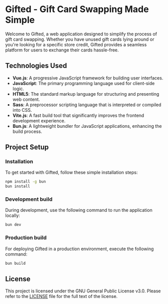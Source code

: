 # Gifted - Gift Card Swapping Made Simple

Welcome to Gifted, a web application designed to simplify the process of gift card swapping. Whether you have unused gift cards lying around or you're looking for a specific store credit, Gifted provides a seamless platform for users to exchange their cards hassle-free.

## Technologies Used

- **Vue.js**: A progressive JavaScript framework for building user interfaces.
- **JavaScript**: The primary programming language used for client-side logic.
- **HTML5**: The standard markup language for structuring and presenting web content.
- **Sass**: A preprocessor scripting language that is interpreted or compiled into CSS.
- **Vite.js**: A fast build tool that significantly improves the frontend development experience.
- **Bun.js**: A lightweight bundler for JavaScript applications, enhancing the build process.

## Project Setup

### Installation

To get started with Gifted, follow these simple installation steps:

```sh
npm install -g bun
bun install
```

### Development build

During development, use the following command to run the application locally:

```sh
bun dev
```

### Production build

For deploying Gifted in a production environment, execute the following command:

```sh
bun build
```

## License

This project is licensed under the GNU General Public License v3.0. Please refer to the [LICENSE](LICENSE) file for the full text of the license.
